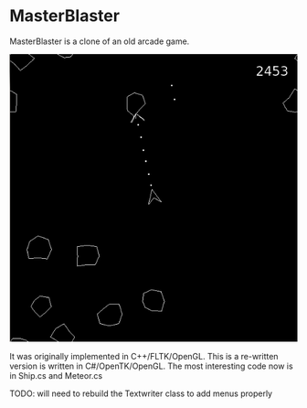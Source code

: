 # MasterBlaster
MasterBlaster is a clone of an old arcade game.


![alt text](Screenshot.png "Game Screenshot")


It was originally implemented in C++/FLTK/OpenGL. This is a re-written version is written in C#/OpenTK/OpenGL.
The most interesting code now is in Ship.cs and Meteor.cs

TODO: will need to rebuild the Textwriter class to add menus properly
